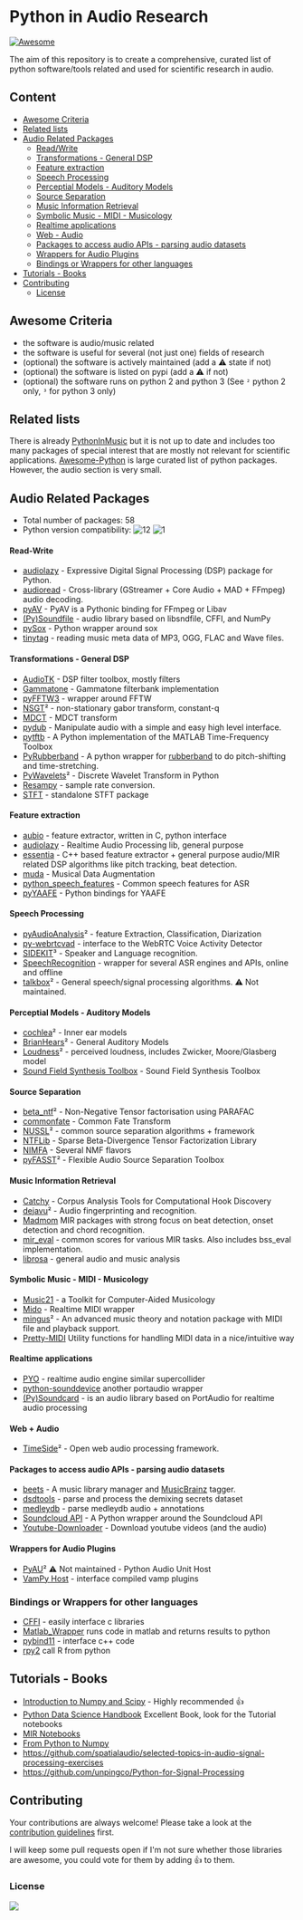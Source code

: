 # Python in Audio Research
[![Awesome](https://cdn.rawgit.com/sindresorhus/awesome/d7305f38d29fed78fa85652e3a63e154dd8e8829/media/badge.svg)](https://github.com/sindresorhus/awesome)

The aim of this repository is to create a comprehensive, curated list of python software/tools related and used for scientific research in audio.

## Content

* [Awesome Criteria](#awesome-criteria)
* [Related lists](#related-lists)
* [Audio Related Packages](#audio-related-packages)
    - [Read/Write](#read-write)
    - [Transformations - General DSP](#transformations---general-dsp)
    - [Feature extraction](#feature-extraction)
    - [Speech Processing](#speech-processing)
    - [Perceptial Models - Auditory Models](#perceptial-models---auditory-models)
    - [Source Separation](#source-separation)
    - [Music Information Retrieval](#music-information-retrieval)
    - [Symbolic Music - MIDI - Musicology](#symbolic-music---midi---musicology)
    - [Realtime applications](#realtime-applications)
    - [Web - Audio](#web---audio)
    - [Packages to access audio APIs - parsing audio datasets](#packages-to-access-audio-apis---parsing-audio-datasets)
    - [Wrappers for Audio Plugins](#wrappers-for-audio-plugins)
  + [Bindings or Wrappers for other languages](#bindings-or-wrappers-for-other-languages)
* [Tutorials - Books](#tutorials---books)
* [Contributing](#contributing)
  + [License](#license)
    
## Awesome Criteria

* the software is audio/music related
* the software is useful for several (not just one) fields of research
* (optional) the software is actively maintained (add a ⚠️ state if not)
* (optional) the software is listed on pypi (add a ⚠️ if not)
* (optional) the software runs on python 2 and python 3 (See `²` python 2 only, `³` for python 3 only)

## Related lists

There is already [PythonInMusic](https://wiki.python.org/moin/PythonInMusic) but it is not up to date and includes too many packages of special interest that are mostly not relevant for scientific applications. [Awesome-Python](https://github.com/vinta/awesome-python) is large curated list of python packages. However, the audio section is very small.

## Audio Related Packages

- Total number of packages: 58
- Python version compatibility:  ![12](http://progressed.io/bar/98?title=python%202) ![1](http://progressed.io/bar/79?title=python%203)

#### Read-Write

* [audiolazy](https://github.com/danilobellini/audiolazy) - Expressive Digital Signal Processing (DSP) package for Python.
* [audioread](https://github.com/beetbox/audioread) - Cross-library (GStreamer + Core Audio + MAD + FFmpeg) audio decoding.
* [pyAV](https://mikeboers.github.io/PyAV) - PyAV is a Pythonic binding for FFmpeg or Libav
* [(Py)Soundfile](https://github.com/bastibe/PySoundFile) - audio library based on libsndfile, CFFI, and NumPy
* [pySox](https://github.com/rabitt/pysox) - Python wrapper around sox
* [tinytag](https://github.com/devsnd/tinytag) - reading music meta data of MP3, OGG, FLAC and Wave files.

#### Transformations - General DSP

* [AudioTK](https://github.com/mbrucher/AudioTK) - DSP filter toolbox, mostly filters
* [Gammatone](https://github.com/detly/gammatone) - Gammatone filterbank implementation
* [pyFFTW3](https://github.com/pyFFTW/pyFFTW) - wrapper around FFTW
* [NSGT](https://github.com/grrrr/nsgt)² - non-stationary gabor transform, constant-q
* [MDCT](https://github.com/nils-werner/mdct) - MDCT transform
* [pydub](https://github.com/jiaaro/pydub) - Manipulate audio with a simple and easy high level interface.
* [pytftb](https://github.com/scikit-signal/pytftb) - A Python implementation of the MATLAB Time-Frequency Toolbox
* [PyRubberband](https://github.com/bmcfee/pyrubberband) - A python wrapper for [rubberband](http://breakfastquay.com/rubberband/) to do pitch-shifting and time-stretching.
* [PyWavelets](https://github.com/scikit-signal/pywt)² - Discrete Wavelet Transform in Python
* [Resampy](https://github.com/bmcfee/resampy) - sample rate conversion.
* [STFT](https://github.com/nils-werner/stft) - standalone STFT package

#### Feature extraction

* [aubio](http://aubio.org/) - feature extractor, written in C, python interface
* [audiolazy](https://github.com/danilobellini/audiolazy) - Realtime Audio Processing lib, general purpose
* [essentia](http://essentia.upf.edu) - C++ based feature extractor + general purpose audio/MIR related DSP algorithms like pitch tracking, beat detection.
* [muda](https://github.com/bmcfee/muda) -  Musical Data Augmentation
* [python_speech_features](https://github.com/jameslyons/python_speech_features) - Common speech features for ASR
* [pyYAAFE](http://yaafe.sourceforge.net) - Python bindings for YAAFE

#### Speech Processing

* [pyAudioAnalysis](https://github.com/tyiannak/pyAudioAnalysis)² - feature Extraction, Classification, Diarization
* [py-webrtcvad](https://github.com/wiseman/py-webrtcvad) -  interface to the WebRTC Voice Activity Detector
* [SIDEKIT](http://lium.univ-lemans.fr/sidekit/)³ - Speaker and Language recognition.
* [SpeechRecognition](https://github.com/Uberi/speech_recognition) -  wrapper for several ASR engines and APIs, online and offline
* [talkbox](http://scikits.appspot.com/talkbox)² - General speech/signal processing algorithms. ⚠️ Not maintained.

#### Perceptial Models - Auditory Models

* [cochlea](https://github.com/mrkrd/cochlea)² - Inner ear models
* [BrianHears](http://www.briansimulator.org/docs/index.html)² - General Auditory Models
* [Loudness](https://github.com/deeuu/loudness)² - perceived loudness, includes Zwicker, Moore/Glasberg model
* [Sound Field Synthesis Toolbox](https://github.com/sfstoolbox/sfs-python) - Sound Field Synthesis Toolbox

#### Source Separation

* [beta_ntf](https://code.google.com/archive/p/beta-ntf/)² - Non-Negative Tensor factorisation using PARAFAC
* [commonfate](https://github.com/aliutkus/commonfate) - Common Fate Transform
* [NUSSL](https://github.com/interactiveaudiolab/nussl)² - common source separation algorithms + framework
* [NTFLib](https://github.com/stitchfix/NTFLib) - Sparse Beta-Divergence Tensor Factorization Library
* [NIMFA](http://nimfa.biolab.si) - Several NMF flavors
* [pyFASST](https://github.com/wslihgt/pyfasst)² - Flexible Audio Source Separation Toolbox

#### Music Information Retrieval

* [Catchy](https://github.com/jvbalen/catchy) - Corpus Analysis Tools for Computational Hook Discovery
* [dejavu](https://github.com/worldveil/dejavu)² - Audio fingerprinting and recognition.
* [Madmom](https://github.com/CPJKU/madmom) MIR packages with strong focus on beat detection, onset detection and chord recognition.
* [mir_eval](https://github.com/craffel/mir_eval) - common scores for various MIR tasks. Also includes bss_eval implementation.
* [librosa](https://github.com/librosa/librosa) - general audio and music analysis

#### Symbolic Music - MIDI - Musicology

* [Music21](http://web.mit.edu/music21/) - a Toolkit for Computer-Aided Musicology
* [Mido](https://mido.readthedocs.io/en/latest/) - Realtime MIDI wrapper
* [mingus](http://bspaans.github.io/python-mingus/)² - An advanced music theory and notation package with MIDI file and playback support.
* [Pretty-MIDI](https://github.com/craffel/pretty-midi) Utility functions for handling MIDI data in a nice/intuitive way

#### Realtime applications

* [PYO](https://github.com/belangeo/pyo) - realtime audio engine similar supercollider
* [python-sounddevice](https://github.com/spatialaudio/python-sounddevice) another portaudio wrapper
* [(Py)Soundcard](https://github.com/bastibe/PySoundCard) - is an audio library based on PortAudio for realtime audio processing

#### Web + Audio

* [TimeSide](https://github.com/Parisson/TimeSide)² - Open web audio processing framework.

#### Packages to access audio APIs - parsing audio datasets

* [beets](http://beets.io/) - A music library manager and [MusicBrainz](https://musicbrainz.org/) tagger.
* [dsdtools](https://github.com/faroit/dsdtools) - parse and process the demixing secrets dataset
* [medleydb](https://github.com/marl/medleydb) - parse medleydb audio + annotations
* [Soundcloud API](https://github.com/soundcloud/soundcloud-python) - A Python wrapper around the Soundcloud API
* [Youtube-Downloader](https://github.com/rg3/youtube-dl) - Download youtube videos (and the audio)

#### Wrappers for Audio Plugins

* [PyAU](https://github.com/simlmx/pyau)² ⚠️ Not maintained - Python Audio Unit Host
* [VamPy Host](https://code.soundsoftware.ac.uk/projects/vampy-host) - interface compiled vamp plugins

### Bindings or Wrappers for other languages

* [CFFI]() - easily interface c libraries
* [Matlab_Wrapper](https://github.com/mrkrd/matlab_wrapper) runs code in matlab and returns results to python
* [pybind11](https://pypi.python.org/pypi/pybind11) - interface c++ code
* [rpy2](http://rpy2.bitbucket.org/) call R from python

## Tutorials - Books

* [Introduction to Numpy and Scipy](http://www.scipy-lectures.org/index.html) - Highly recommended :+1: 
* [Python Data Science Handbook](https://github.com/jakevdp/PythonDataScienceHandbook) Excellent Book, look for the Tutorial notebooks
* [MIR Notebooks](http://musicinformationretrieval.com/)
* [From Python to Numpy](http://www.labri.fr/perso/nrougier/from-python-to-numpy/)
* https://github.com/spatialaudio/selected-topics-in-audio-signal-processing-exercises
* https://github.com/unpingco/Python-for-Signal-Processing

## Contributing

Your contributions are always welcome! Please take a look at the [contribution guidelines](CONTRIBUTING.md) first.

I will keep some pull requests open if I'm not sure whether those libraries are awesome, you could vote for them by adding 👍 to them.

### License

[![](https://i.creativecommons.org/l/by-nc/4.0/88x31.png)](http://creativecommons.org/licenses/by-nc/4.0/)

